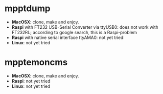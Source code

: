 mpptdump
========
* **MacOSX**: clone, make and enjoy.
* **Raspi** with FT232 USB-Serial Converter via ttyUSB0: does not work with FT232RL; according to google search, this is a Raspi-problem
* **Raspi** with native serial interface ttyAMA0: not yet tried
* **Linux**: not yet tried

mpptemoncms
===========
* **MacOSX**: clone, make and enjoy.
* **Raspi**: not yet tried
* **Linux**: not yet tried
